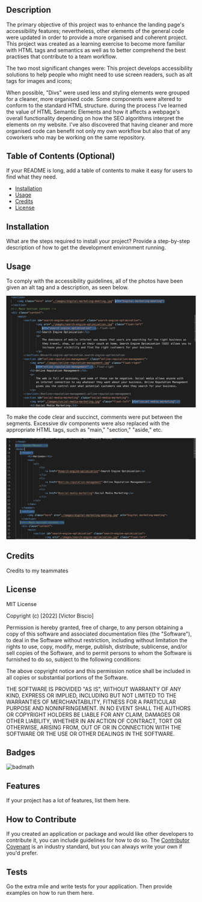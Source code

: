 # <Your-Project-Title>

## Description

The primary objective of this project was to enhance the landing page's accessibility features; nevertheless, other elements of the general code were updated in order to provide a more organised and coherent project.
This project was created as a learning exercise to become more familiar with HTML tags and semantics as well as to better comprehend the best practises that contribute to a team workflow.

The two most significant changes were:
This project develops accessibility solutions to help people who might need to use screen readers, such as alt tags for images and icons;

When possible, "Divs" were used less and styling elements were grouped for a cleaner, more organised code. Some components were altered to conform to the standard HTML structure.
during the process I've learned the value of HTML Semantic Elements and how it affects a webpage's overall functionality depending on how the SEO algorithms interpret the elements on my website.
I've also discovered that having cleaner and more organised code can benefit not only my own workflow but also that of any coworkers who may be working on the same repository.

## Table of Contents (Optional)

If your README is long, add a table of contents to make it easy for users to find what they need.

- [Installation](#installation)
- [Usage](#usage)
- [Credits](#credits)
- [License](#license)

## Installation

What are the steps required to install your project? Provide a step-by-step description of how to get the development environment running.

## Usage

To comply with the accessibility guidelines, all of the photos have been given an alt tag and a description, as seen below.

 ![Alt Tags added](/images/Screenshot.jpg)

To make the code clear and succinct, comments were put between the segments. Excessive div components were also replaced with the appropriate HTML tags, such as "main," "section," "aside," etc.

  ![Alt Tags added](/images/Screenshot2.jpg)


## Credits

Credits to my teammates 

## License

MIT License

Copyright (c) [2022] [Victor Biscio]

Permission is hereby granted, free of charge, to any person obtaining a copy
of this software and associated documentation files (the "Software"), to deal
in the Software without restriction, including without limitation the rights
to use, copy, modify, merge, publish, distribute, sublicense, and/or sell
copies of the Software, and to permit persons to whom the Software is
furnished to do so, subject to the following conditions:

The above copyright notice and this permission notice shall be included in all
copies or substantial portions of the Software.

THE SOFTWARE IS PROVIDED "AS IS", WITHOUT WARRANTY OF ANY KIND, EXPRESS OR
IMPLIED, INCLUDING BUT NOT LIMITED TO THE WARRANTIES OF MERCHANTABILITY,
FITNESS FOR A PARTICULAR PURPOSE AND NONINFRINGEMENT. IN NO EVENT SHALL THE
AUTHORS OR COPYRIGHT HOLDERS BE LIABLE FOR ANY CLAIM, DAMAGES OR OTHER
LIABILITY, WHETHER IN AN ACTION OF CONTRACT, TORT OR OTHERWISE, ARISING FROM,
OUT OF OR IN CONNECTION WITH THE SOFTWARE OR THE USE OR OTHER DEALINGS IN THE
SOFTWARE.

## Badges

![badmath](https://img.shields.io/badge/-Accessibility%20Compliant%20HTML%20-blue)

## Features

If your project has a lot of features, list them here.

## How to Contribute

If you created an application or package and would like other developers to contribute it, you can include guidelines for how to do so. The [Contributor Covenant](https://www.contributor-covenant.org/) is an industry standard, but you can always write your own if you'd prefer.

## Tests

Go the extra mile and write tests for your application. Then provide examples on how to run them here.
